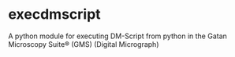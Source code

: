 # execdmscript
A python module for executing DM-Script from python in the Gatan Microscopy Suite® (GMS) (Digital Micrograph)
